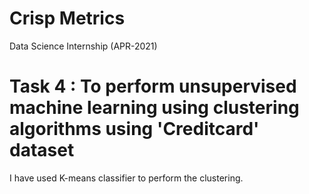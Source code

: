 # Crisp Metrics 

Data Science Internship (APR-2021)

# Task 4 :  To perform unsupervised machine learning using clustering algorithms using 'Creditcard' dataset

I have used K-means classifier to perform the clustering.


